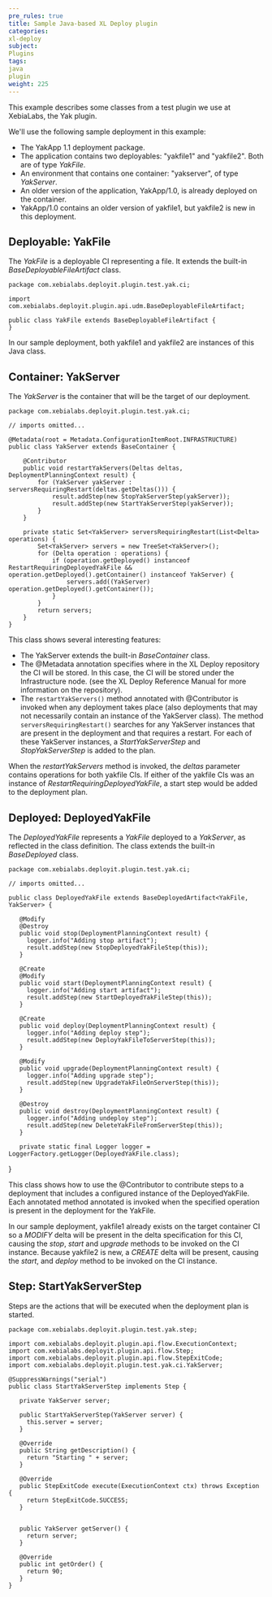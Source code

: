 ```yaml
---
pre_rules: true
title: Sample Java-based XL Deploy plugin
categories:
xl-deploy
subject:
Plugins
tags:
java
plugin
weight: 225
---
```


This example describes some classes from a test plugin we use at XebiaLabs, the Yak plugin.

We'll use the following sample deployment in this example:

* The YakApp 1.1 deployment package.
* The application contains two deployables: "yakfile1" and "yakfile2". Both are of type _YakFile_.
* An environment that contains one container: "yakserver", of type _YakServer_.
* An older version of the application, YakApp/1.0, is already deployed on the container.
* YakApp/1.0 contains an older version of yakfile1, but yakfile2 is new in this deployment.

## Deployable: YakFile

The _YakFile_ is a deployable CI representing a file. It extends the built-in _BaseDeployableFileArtifact_ class.

    package com.xebialabs.deployit.plugin.test.yak.ci;

    import com.xebialabs.deployit.plugin.api.udm.BaseDeployableFileArtifact;

    public class YakFile extends BaseDeployableFileArtifact {
    }

In our sample deployment, both yakfile1 and yakfile2 are instances of this Java class.

## Container: YakServer

The _YakServer_ is the container that will be the target of our deployment.

    package com.xebialabs.deployit.plugin.test.yak.ci;

    // imports omitted...

    @Metadata(root = Metadata.ConfigurationItemRoot.INFRASTRUCTURE)
    public class YakServer extends BaseContainer {

        @Contributor
        public void restartYakServers(Deltas deltas, DeploymentPlanningContext result) {
            for (YakServer yakServer : serversRequiringRestart(deltas.getDeltas())) {
                result.addStep(new StopYakServerStep(yakServer));
                result.addStep(new StartYakServerStep(yakServer));
            }
        }

        private static Set<YakServer> serversRequiringRestart(List<Delta> operations) {
            Set<YakServer> servers = new TreeSet<YakServer>();
            for (Delta operation : operations) {
                if (operation.getDeployed() instanceof RestartRequiringDeployedYakFile && operation.getDeployed().getContainer() instanceof YakServer) {
                    servers.add((YakServer) operation.getDeployed().getContainer());
                }
            }
            return servers;
        }
    }

This class shows several interesting features:

* The YakServer extends the built-in _BaseContainer_ class.
* The @Metadata annotation specifies where in the XL Deploy repository the CI will be stored. In this case, the CI will be stored under the Infrastructure node. (see the XL Deploy Reference Manual for more information on the repository).
* The `restartYakServers()` method annotated with @Contributor is invoked when any deployment takes place (also deployments that may not necessarily contain an instance of the YakServer class). The method `serversRequiringRestart()` searches for any YakServer instances that are present in the deployment and that requires a restart. For each of these YakServer instances, a _StartYakServerStep_ and _StopYakServerStep_ is added to the plan.

When the _restartYakServers_ method is invoked, the _deltas_ parameter contains operations for both yakfile CIs. If either of the yakfile CIs was an instance of _RestartRequiringDeployedYakFile_, a start step would be added to the deployment plan.

## Deployed: DeployedYakFile

The _DeployedYakFile_ represents a _YakFile_ deployed to a _YakServer_, as reflected in the class definition. The class extends the built-in _BaseDeployed_ class.

    package com.xebialabs.deployit.plugin.test.yak.ci;

    // imports omitted...

    public class DeployedYakFile extends BaseDeployedArtifact<YakFile, YakServer> {

       @Modify
       @Destroy
       public void stop(DeploymentPlanningContext result) {
         logger.info("Adding stop artifact");
         result.addStep(new StopDeployedYakFileStep(this));
       }

       @Create
       @Modify
       public void start(DeploymentPlanningContext result) {
         logger.info("Adding start artifact");
         result.addStep(new StartDeployedYakFileStep(this));
       }

       @Create
       public void deploy(DeploymentPlanningContext result) {
         logger.info("Adding deploy step");
         result.addStep(new DeployYakFileToServerStep(this));
       }

       @Modify
       public void upgrade(DeploymentPlanningContext result) {
         logger.info("Adding upgrade step");
         result.addStep(new UpgradeYakFileOnServerStep(this));
       }

       @Destroy
       public void destroy(DeploymentPlanningContext result) {
         logger.info("Adding undeploy step");
         result.addStep(new DeleteYakFileFromServerStep(this));
       }

       private static final Logger logger = LoggerFactory.getLogger(DeployedYakFile.class);
}

This class shows how to use the @Contributor to contribute steps to a deployment that includes a configured instance of the DeployedYakFile. Each annotated method annotated is invoked when the specified operation is present in the deployment for the YakFile.

In our sample deployment, yakfile1 already exists on the target container CI so a *MODIFY* delta will be present in the delta specification for this CI, causing the _stop_, _start_ and _upgrade_ methods to be invoked on the CI instance. Because yakfile2 is new, a *CREATE* delta will be present, causing the _start_, and _deploy_ method to be invoked on the CI instance.

## Step: StartYakServerStep

Steps are the actions that will be executed when the deployment plan is started.

    package com.xebialabs.deployit.plugin.test.yak.step;

    import com.xebialabs.deployit.plugin.api.flow.ExecutionContext;
    import com.xebialabs.deployit.plugin.api.flow.Step;
    import com.xebialabs.deployit.plugin.api.flow.StepExitCode;
    import com.xebialabs.deployit.plugin.test.yak.ci.YakServer;

    @SuppressWarnings("serial")
    public class StartYakServerStep implements Step {

       private YakServer server;

       public StartYakServerStep(YakServer server) {
         this.server = server;
       }

       @Override
       public String getDescription() {
         return "Starting " + server;
       }

       @Override
       public StepExitCode execute(ExecutionContext ctx) throws Exception {
         return StepExitCode.SUCCESS;
       }


       public YakServer getServer() {
         return server;
       }

       @Override
       public int getOrder() {
         return 90;
       }
    }

